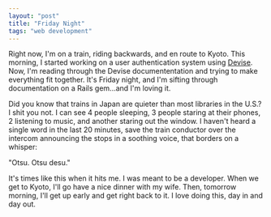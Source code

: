 ```yaml
---
layout: "post"
title: "Friday Night"
tags: "web development"
---
```


Right now, I'm on a train, riding backwards, and en route to Kyoto. This morning, I started working on a user authentication system using [Devise](https://github.com/plataformatec/devise]). Now, I'm reading through the Devise documententation and trying to make everything fit together. It's Friday night, and I'm sifting through documentation on a Rails gem...and I'm loving it. 

Did you know that trains in Japan are quieter than most libraries in the U.S.? I shit you not. I can see 4 people sleeping, 3 people staring at their phones, 2 listening to music, and another staring out the window. I haven't heard a single word in the last 20 minutes, save the train conductor over the intercom announcing the stops in a soothing voice, that borders on a whisper: 

"Otsu. Otsu desu."

It's times like this when it hits me. I was meant to be a developer. When we get to Kyoto, I'll go have a nice dinner with my wife. Then, tomorrow morning, I'll get up early and get right back to it. I love doing this, day in and day out.